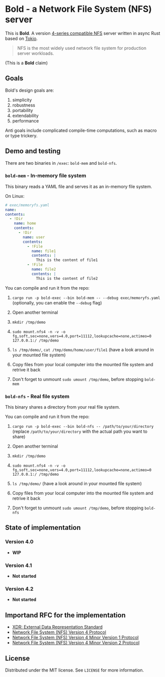 # Bold - a Network File System (NFS) server

This is **Bold**. A version [4-series compatible NFS](https://en.wikipedia.org/wiki/Network_File_System#NFSv4) server written in async Rust based on [Tokio](https://docs.rs/tokio/latest/tokio/).

> NFS is the most widely used network file system for production server workloads.

(This is a **Bold** claim)

## Goals
Bold's design goals are:
1) simplicity 
2) robustness 
3) portability
4) extendability
5) performance

Anti goals include complicated compile-time computations, such as macro or type trickery.

## Demo and testing
There are two binaries in `/exec`: `bold-mem` and `bold-nfs`.

### `bold-mem` - In-memory file system
This binary reads a YAML file and serves it as an in-memory file system.

On Linux:

```yaml
# exec/memoryfs.yaml
name:
contents:
  - !Dir
    name: home
    contents:
      - !Dir
        name: user
        contents:
          - !File
            name: file1
            contents: |
              This is the content of file1
          - !File
            name: file2
            contents: |
              This is the content of file2
```

You can compile and run it from the repo:
1) `cargo run -p bold-exec --bin bold-mem -- --debug exec/memoryfs.yaml`
(optionally, you can enable the `--debug` flag)

2) Open another terminal
3) `mkdir /tmp/demo`
4) `sudo mount.nfs4 -n -v -o fg,soft,sec=none,vers=4.0,port=11112,lookupcache=none,actimeo=0 127.0.0.1:/ /tmp/demo`
5) `ls /tmp/demo/`, `cat /tmp/demo/home/user/file1`
(have a look around in your mounted file system)
6) Copy files from your local computer into the mounted file system and retrive it back
7) Don't forget to unmount `sudo umount /tmp/demo`, before stopping `bold-mem`

### `bold-nfs` - Real file system
This binary shares a directory from your real file system.

You can compile and run it from the repo:
1) `cargo run -p bold-exec --bin bold-nfs -- /path/to/your/directory`
(replace `/path/to/your/directory` with the actual path you want to share)

2) Open another terminal
3) `mkdir /tmp/demo`
4) `sudo mount.nfs4 -n -v -o fg,soft,sec=none,vers=4.0,port=11112,lookupcache=none,actimeo=0 127.0.0.1:/ /tmp/demo`
5) `ls /tmp/demo/`
(have a look around in your mounted file system)
6) Copy files from your local computer into the mounted file system and retrive it back
7) Don't forget to unmount `sudo umount /tmp/demo`, before stopping `bold-nfs`

## State of implementation

### Version 4.0

- **WIP**

### Version 4.1

- **Not started**

### Version 4.2 

- **Not started**


## Importand RFC for the implementation
- [XDR: External Data Representation Standard](https://datatracker.ietf.org/doc/html/rfc4506)
- [Network File System (NFS) Version 4 Protocol](https://datatracker.ietf.org/doc/html/rfc7530)
- [Network File System (NFS) Version 4 Minor Version 1 Protocol](https://datatracker.ietf.org/doc/html/rfc5661)
- [Network File System (NFS) Version 4 Minor Version 2 Protocol](https://datatracker.ietf.org/doc/html/rfc7862)

## License
Distributed under the MIT license. See `LICENSE` for more information.

